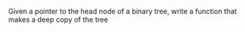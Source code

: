 Given a pointer to the head node of a binary tree, write a function that makes a deep copy of the tree
